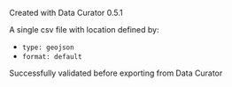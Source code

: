 Created with Data Curator 0.5.1 

A single csv file with location defined by:

- `type: geojson`
- `format: default`

Successfully validated before exporting from Data Curator 